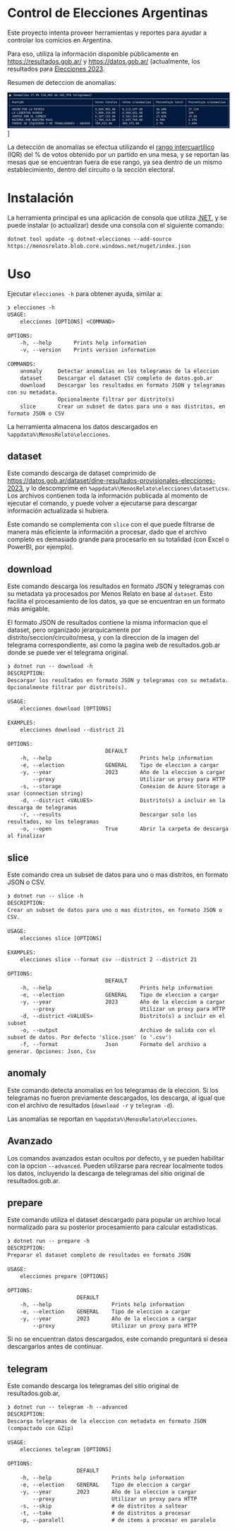 # Control de Elecciones Argentinas

Este proyecto intenta proveer herramientas y reportes para ayudar a controlar 
los comicios en Argentina. 

Para eso, utiliza la información disponible públicamente en https://resultados.gob.ar/ y 
https://datos.gob.ar/ (actualmente, los resultados para [Elecciones 2023](https://datos.gob.ar/dataset/dine-resultados-provisionales-elecciones-2023).

Resumen de deteccion de anomalias:

![Anomalias](https://github.com/MenosRelato/elecciones/blob/main/assets/anomalias.png?raw=true)]

La detección de anomalías se efectua utilizando el [rango intercuartílico](https://barcelonageeks.com/rango-intercuartilico-para-detectar-valores-atipicos-en-los-datos/) 
(IQR) del % de votos obtenido por un partido en una mesa, y se reportan las mesas que se 
encuentran fuera de ese rango, ya sea dentro de un mismo establecimiento, dentro del 
circuito o la sección electoral.


# Instalación

La herramienta principal es una aplicación de consola que utiliza [.NET](https://get.dot.net), 
y se puede instalar (o actualizar) desde una consola con el siguiente comando:

```
dotnet tool update -g dotnet-elecciones --add-source https://menosrelato.blob.core.windows.net/nuget/index.json
```

# Uso

Ejecutar `elecciones -h` para obtener ayuda, similar a:

```
❯ elecciones -h
USAGE:
    elecciones [OPTIONS] <COMMAND>

OPTIONS:
    -h, --help       Prints help information
    -v, --version    Prints version information

COMMANDS:
    anomaly     Detectar anomalias en los telegramas de la eleccion
    dataset     Descargar el dataset CSV completo de datos.gob.ar
    download    Descargar los resultados en formato JSON y telegramas con su metadata.
                Opcionalmente filtrar por distrito(s)
    slice       Crear un subset de datos para uno o mas distritos, en formato JSON o CSV
```

La herramienta almacena los datos descargados en `%appdata%\MenosRelato\elecciones`.

## dataset

Este comando descarga de dataset comprimido de https://datos.gob.ar/dataset/dine-resultados-provisionales-elecciones-2023, 
y lo descomprime en `%appdata%\MenosRelato\elecciones\dataset\csv`.
Los archivos contienen toda la información publicada al momento de ejecutar 
el comando, y puede volver a ejecutarse para descargar información actualizada 
si hubiera.

Este comando se complementa con `slice` con el que puede filtrarse de manera 
más eficiente la información a procesar, dado que el archivo completo es 
demasiado grande para procesarlo en su totalidad (con Excel o PowerBI, por ejemplo).

## download

Este comando descarga los resultados en formato JSON y telegramas con su metadata
ya procesados por Menos Relato en base al `dataset`. Esto facilita el procesamiento 
de los datos, ya que se encuentran en un formato más amigable. 

El formato JSON de resultados contiene la misma informacion que el dataset, pero 
organizado jerarquicamente por distrito/seccion/circuito/mesa, y con la direccion 
de la imagen del telegrama correspondiente, asi como la pagina web de resultados.gob.ar
donde se puede ver el telegrama original.

```
❯ dotnet run -- download -h
DESCRIPTION:
Descargar los resultados en formato JSON y telegramas con su metadata.
Opcionalmente filtrar por distrito(s).

USAGE:
    elecciones download [OPTIONS]

EXAMPLES:
    elecciones download --district 21

OPTIONS:
                               DEFAULT
    -h, --help                            Prints help information
    -e, --election             GENERAL    Tipo de eleccion a cargar
    -y, --year                 2023       Año de la eleccion a cargar
        --proxy                           Utilizar un proxy para HTTP
    -s, --storage                         Conexion de Azure Storage a usar (connection string)
    -d, --district <VALUES>               Distrito(s) a incluir en la descarga de telegramas
    -r, --results                         Descargar solo los resultados, no los telegramas
    -o, --open                 True       Abrir la carpeta de descarga al finalizar
```

## slice

Este comando crea un subset de datos para uno o mas distritos, en formato JSON o CSV.

```
❯ dotnet run -- slice -h
DESCRIPTION:
Crear un subset de datos para uno o mas distritos, en formato JSON o CSV.

USAGE:
    elecciones slice [OPTIONS]

EXAMPLES:
    elecciones slice --format csv --district 2 --district 21

OPTIONS:
                               DEFAULT
    -h, --help                            Prints help information
    -e, --election             GENERAL    Tipo de eleccion a cargar
    -y, --year                 2023       Año de la eleccion a cargar
        --proxy                           Utilizar un proxy para HTTP
    -d, --district <VALUES>               Distrito(s) a incluir en el subset
    -o, --output                          Archivo de salida con el subset de datos. Por defecto 'slice.json' (o '.csv')
    -f, --format               Json       Formato del archivo a generar. Opciones: Json, Csv
```

## anomaly

Este comando detecta anomalias en los telegramas de la eleccion. 
Si los telegramas no fueron previamente descargados, los descarga, 
al igual que con el archivo de resultados (`download -r` y `telegram -d`).

Las anomalias se reportan en `%appdata%\MenosRelato\elecciones`.

## Avanzado

Los comandos avanzados estan ocultos por defecto, y se pueden habilitar con la 
opcion `--advanced`. Pueden utilizarse para recrear localmente todos los datos, 
incluyendo la descarga de telegramas del sitio original de resultados.gob.ar.

## prepare

Este comando utiliza el dataset descargado para popular un archivo local normalizado 
para su posterior procesamiento para calcular estadisticas. 

```
❯ dotnet run -- prepare -h
DESCRIPTION:
Preparar el dataset completo de resultados en formato JSON

USAGE:
    elecciones prepare [OPTIONS]

OPTIONS:
                      DEFAULT
    -h, --help                   Prints help information
    -e, --election    GENERAL    Tipo de eleccion a cargar
    -y, --year        2023       Año de la eleccion a cargar
        --proxy                  Utilizar un proxy para HTTP
```

Si no se encuentran datos descargados, este comando preguntará si desea descargarlos 
antes de continuar.

## telegram

Este comando descarga los telegramas del sitio original de resultados.gob.ar,

```
❯ dotnet run -- telegram -h --advanced
DESCRIPTION:
Descarga telegramas de la eleccion con metadata en formato JSON (compactado con GZip)

USAGE:
    elecciones telegram [OPTIONS]

OPTIONS:
                      DEFAULT
    -h, --help                   Prints help information
    -e, --election    GENERAL    Tipo de eleccion a cargar
    -y, --year        2023       Año de la eleccion a cargar
        --proxy                  Utilizar un proxy para HTTP
    -s, --skip                   # de distritos a saltear
    -t, --take                   # de distritos a procesar
    -p, --paralell               # de items a procesar en paralelo
```